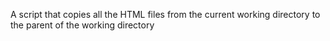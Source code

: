 A script that copies all the HTML files from the current working directory to the parent of the working directory
